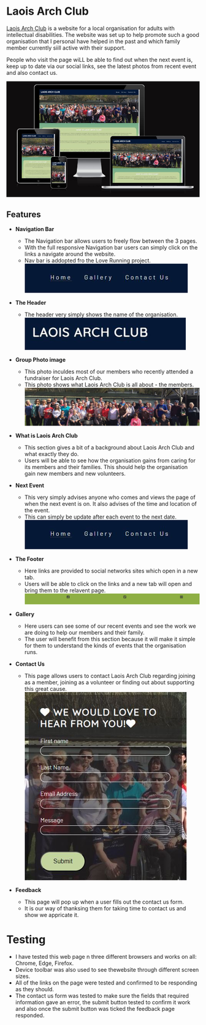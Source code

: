 # Laois Arch Club

[Laois Arch Club](https://conal2023.github.io/LaoisArchClub/) is a website for a local organisation for adults with intellectual disabilities. The website was set up to help promote such a good organisation that I personal have helped in the past and which family member currently siill active with their support.

People who visit the page wiLL be able to find out when the next event is, keep up to date via our social links, see the latest photos from recent event and also contact us.

![Responsive webpage on different screens](docs/screenshots/responsive.JPG)

## Features

- __Navigation Bar__

  - The Navigation bar allows users to freely flow between the 3 pages.
  - With the full responsive Navigation bar users can simply click on the links a navigate around the website.
  - Nav bar is addopted fro the Love Running project.
![Navigation bar](docs/screenshots/nav-bar.JPG)

- __The Header__

  - The header very simply shows the name of the organisation.
![Header](docs/screenshots/header.JPG)

- __Group Photo image__

  - This photo inculdes most of our members who recently attended a fundraiser for Laois Arch Club.
  - This photo shows what Laois Arch Club is all about - the members.
![Group photo image](docs/screenshots/group-photo.JPG)

- __What is Laois Arch Club__

  - This section gives a bit of a background about Laois Arch Club and what exactly they do.
  - Users will be able to see how the organisation gains from caring for its members and their families. This should help the organisation gain new members and new volunteers.

- __Next Event__
  
  - This very simply advises anyone who comes and views the page of when the next event is on. It also advises of the time and location of the event.
  - This can simply be update after each event to the next date.
![nav bar image](docs/screenshots/nav-bar.JPG)

- __The Footer__

  - Here links are provided to social networks sites which open in a new tab.
  - Users will be able to click on the links and a new tab will open and bring them to the relavent page.
![Footer](docs/screenshots/footer.JPG)

- __Gallery__

  - Here users can see some of our recent events and see the work we are doing to help our members and their family.
  - The user will benefit from this section because it will make it simple for them to understand the kinds of events that the organisation runs.

- __Contact Us__

  - This page allows users to contact Laois Arch Club regarding joining as a member, joining as a volunteer or finding out about supporting this great cause.
![Contact us](docs/screenshots/contact-us.JPG)

- __Feedback__

  - This page will pop up when a user fills out the contact us form.
  - It is our way of thanksing them for taking time to contact us and show we appricate it.

# Testing

- I have tested this web page n three different browsers and works on all: Chrome, Edge, Firefox.
- Device toolbar was also used to see thewebsite through different screen sizes.
- All of the links on the page were tested and confirmed to be responding as they should.
- The contact us form was tested to make sure the fields that required information gave an error, the submit button tested to confirm it work and also once the submit button was ticked the feedback page responded.
